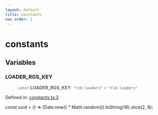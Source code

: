 ```yaml
---
layout: default
title: Constants
nav_order: 2
---
```


# constants

## Variables

### LOADER_RGS_KEY

> `const` **LOADER_RGS_KEY**: `"r18-loaders"` = `"r18-loaders"`

Defined in: [constants.ts:3](https://github.com/react18-tools/turborepo-template/blob/39e7ca96fd5a3b93b58923e25bd3c7732c4963f0/lib/src/constants.ts#L3)

const uuid = () =\> (Date.now() \* Math.random()).toString(16).slice(2, 8);
